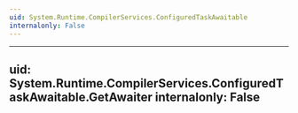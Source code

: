 ```yaml
---
uid: System.Runtime.CompilerServices.ConfiguredTaskAwaitable
internalonly: False
---
```


---
uid: System.Runtime.CompilerServices.ConfiguredTaskAwaitable.GetAwaiter
internalonly: False
---
